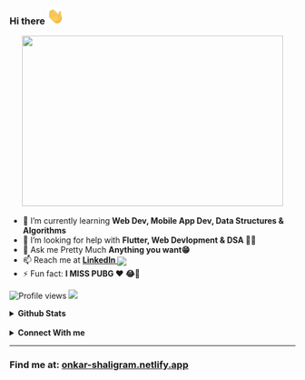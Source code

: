 ### Hi there <img src="https://raw.githubusercontent.com/onkar-shaligram/onkar-shaligram/master/wave.gif" width="30px">

<p align="center">
  <img width="460" height="300" src="https://media.giphy.com/media/eCqFYAVjjDksg/giphy.gif">
</p>

- 🌱 I’m currently learning **Web Dev, Mobile App Dev, Data Structures & Algorithms**
- 🤔 I’m looking for help with **Flutter, Web Devlopment & DSA 🤨🧐**
- 💬 Ask me Pretty Much **Anything you want😁**
- 📫 Reach me at **<a href = "https://www.linkedin.com/in/onkar-shaligram-a9799b190/">LinkedIn <img align="center" src="https://img.icons8.com/fluent/25/000000/linkedin.png"/></a>**
- ⚡ Fun fact: **I MISS PUBG ❤ 😂🔫**

![Profile views](https://gpvc.arturio.dev/onkar-shaligram)
![](https://visitor-badge.glitch.me/badge?page_id=onkar-shaligram.onkarshaligram)

<details>
  <summary><b>Github Stats</b></summary>
  <a href="https://github.com/onkar-shaligram/onkar-shaligram">
  <img align="center" src="https://github-readme-stats.vercel.app/api/top-langs/?username=onkar-shaligram&show_icons=true&theme=default" />
</a>

<a href="https://github.com/onkar-shaligram/onkar-shaligram">
  <img align="center" src="https://github-readme-stats.vercel.app/api?username=onkar-shaligram&show_icons=true&line_height=40&count_private=true&theme=default" />
</a>
</details>

</br>
<details>
  <summary><b>Connect With me</b></summary>
  <a href="https://twitter.com/shaligram_onkar" target="blank"><img align="center" src="https://cdn.jsdelivr.net/npm/simple-icons@3.0.1/icons/twitter.svg" height="25" width="25" /></a>
<a href="https://www.linkedin.com/in/onkar-shaligram-a9799b190/" target="blank"><img align="center" src="https://cdn.jsdelivr.net/npm/simple-icons@3.0.1/icons/linkedin.svg"  height="25" width="25" /></a>
  <a href="https://discord.gg/Qtaxf7V" target="blank"><img align="center" src="https://cdn4.iconfinder.com/data/icons/vector-brand-logos/40/Discord-512.png"  height="40" width="40" /></a>
</details>

---

### Find me at: [onkar-shaligram.netlify.app](https://onkar-shaligram.netlify.app)

